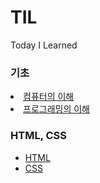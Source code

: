# TIL
Today I Learned
### 기초
<li>
<a href="https://github.com/Luxahn/TIL/blob/main/Section%201/%EC%BB%B4%ED%93%A8%ED%84%B0%EC%99%80%20%ED%94%84%EB%A1%9C%EA%B7%B8%EB%9E%98%EB%B0%8D%EC%9D%98%20%EC%9D%B4%ED%95%B4/%EC%BB%B4%ED%93%A8%ED%84%B0%EC%9D%98%20%EC%9D%B4%ED%95%B4.md">컴퓨터의 이해</a>
  <li>
  <a href="https://github.com/Luxahn/TIL/blob/main/Section%201/%EC%BB%B4%ED%93%A8%ED%84%B0%EC%99%80%20%ED%94%84%EB%A1%9C%EA%B7%B8%EB%9E%98%EB%B0%8D%EC%9D%98%20%EC%9D%B4%ED%95%B4/%ED%94%84%EB%A1%9C%EA%B7%B8%EB%9E%98%EB%B0%8D%EC%9D%98%20%EC%9D%B4%ED%95%B4.md">프로그래밍의 이해</a>
    </li>
</li>

### HTML, CSS
- [HTML](https://github.com/Luxahn/TIL/blob/main/Section%201/HTML%2C%20CSS/HTML.md)
- [CSS](https://github.com/Luxahn/TIL/blob/main/Section%201/HTML%2C%20CSS/CSS.md)
